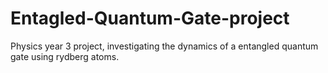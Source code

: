 # Entagled-Quantum-Gate-project
Physics year 3 project, investigating the dynamics of a entangled quantum gate using rydberg atoms.
